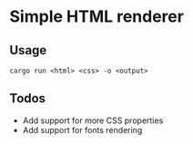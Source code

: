 # Simple HTML renderer

## Usage

```
cargo run <html> <css> -o <output>
```

## Todos

* Add support for more CSS properties
* Add support for fonts rendering